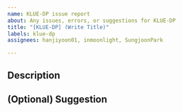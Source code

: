 ```yaml
---
name: KLUE-DP issue report
about: Any issues, errors, or suggestions for KLUE-DP
title: "[KLUE-DP] (Write Title)"
labels: klue-dp
assignees: hanjiyoon01, inmoonlight, SungjoonPark

---
```


## Description


## (Optional) Suggestion
